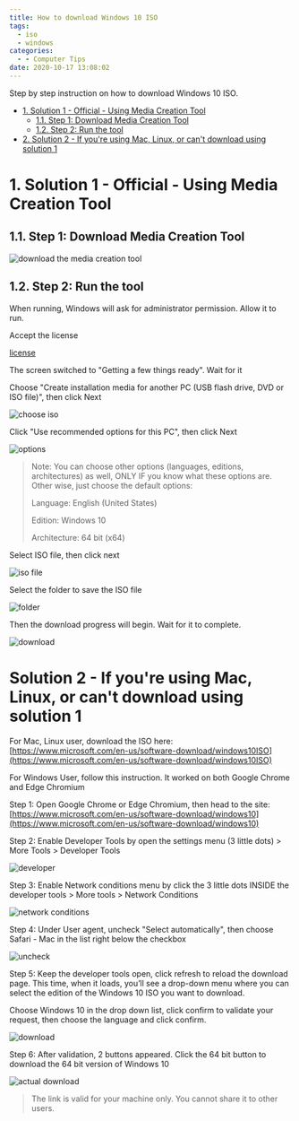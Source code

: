 ```yaml
---
title: How to download Windows 10 ISO
tags:
  - iso
  - windows
categories:
  - - Computer Tips
date: 2020-10-17 13:08:02
---
```


Step by step instruction on how to download Windows 10 ISO.

<!-- more -->

<!-- TOC -->

- [1. Solution 1 - Official - Using Media Creation Tool](#1-solution-1---official---using-media-creation-tool)
    - [1.1. Step 1: Download Media Creation Tool](#11-step-1-download-media-creation-tool)
    - [1.2. Step 2: Run the tool](#12-step-2-run-the-tool)
- [2. Solution 2 - If you're using Mac, Linux, or can't download using solution 1](#2-solution-2---if-youre-using-mac-linux-or-cant-download-using-solution-1)

<!-- /TOC -->

# 1. Solution 1 - Official - Using Media Creation Tool
<a id="markdown-solution-1---official---using-media-creation-tool" name="solution-1---official---using-media-creation-tool"></a>

## 1.1. Step 1: Download Media Creation Tool
<a id="markdown-step-1%3A-download-media-creation-tool" name="step-1%3A-download-media-creation-tool"></a>

![download the media creation tool](https://i.imgur.com/TegGnSZ.png)

## 1.2. Step 2: Run the tool
<a id="markdown-step-2%3A-run-the-tool" name="step-2%3A-run-the-tool"></a>

When running, Windows will ask for administrator permission. Allow it to run.

Accept the license

[license](https://i.imgur.com/KBRa54o.png)

The screen switched to "Getting a few things ready". Wait for it

Choose "Create installation media for another PC (USB flash drive, DVD or ISO file)", then click Next

![choose iso](https://i.imgur.com/owBYw6J.png)

Click "Use recommended options for this PC", then click Next

![options](https://i.imgur.com/c0DoUeO.png)

> Note: You can choose other options (languages, editions, architectures) as well, ONLY IF you know what these options are. Other wise, just choose the default options:
> 
> Language: English (United States)
> 
> Edition: Windows 10
>
> Architecture: 64 bit (x64)

Select ISO file, then click next

![iso file](https://i.imgur.com/Or8CwmY.png)

Select the folder to save the ISO file

![folder](https://i.imgur.com/BNBZHwB.png)

Then the download progress will begin. Wait for it to complete.

![download](https://i.imgur.com/vkRkxn0.png)

# Solution 2 - If you're using Mac, Linux, or can't download using solution 1
<a id="markdown-solution-2---if-you're-using-mac%2C-linux%2C-or-can't-download-using-solution-1" name="solution-2---if-you're-using-mac%2C-linux%2C-or-can't-download-using-solution-1"></a>

For Mac, Linux user, download the ISO here: [https://www.microsoft.com/en-us/software-download/windows10ISO](https://www.microsoft.com/en-us/software-download/windows10ISO)

For Windows User, follow this instruction. It worked on both Google Chrome and Edge Chromium

Step 1: Open Google Chrome or Edge Chromium, then head to the site: [https://www.microsoft.com/en-us/software-download/windows10](https://www.microsoft.com/en-us/software-download/windows10)

Step 2: Enable Developer Tools by open the settings menu (3 little dots) > More Tools > Developer Tools

![developer](https://i.imgur.com/chIvGdc.png)

Step 3: Enable Network conditions menu by click the 3 little dots INSIDE the developer tools > More tools > Network Conditions

![network conditions](https://i.imgur.com/pR7KwsU.png)

Step 4: Under User agent, uncheck "Select automatically", then choose Safari - Mac in the list right below the checkbox

![uncheck](https://i.imgur.com/g7DjnEH.png)

Step 5: Keep the developer tools open, click refresh to reload the download page. This time, when it loads, you’ll see a drop-down menu where you can select the edition of the Windows 10 ISO you want to download.

Choose Windows 10 in the drop down list, click confirm to validate your request, then choose the language and click confirm.

![download](https://i.imgur.com/Qs2ZaVQ.png)

Step 6: After validation, 2 buttons appeared. Click the 64 bit button to download the 64 bit version of Windows 10

![actual download](https://i.imgur.com/AdUkNdO.png)

> The link is valid for your machine only. You cannot share it to other users.